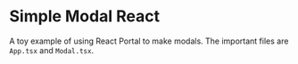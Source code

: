 # Simple Modal React
A toy example of using React Portal to make modals. The important files are ``App.tsx`` and ``Modal.tsx``. 